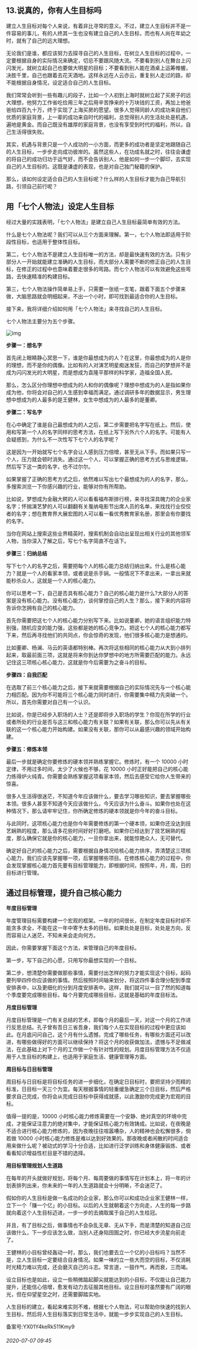 ## 13.说真的，你有人生目标吗
建立人生目标对每个人来说，有着非比寻常的意义。不过，建立人生目标并不是一件容易的事儿，有的人终其一生也没有建立自己的人生目标，而也有人尚在年幼之时，就有了自己的远大理想。


无论我们是谁，都应该努力去探寻自己的人生目标，在树立人生目标的过程中，一定要根据自身的实际情况来确定，切忌不要跟风随大流。不要看到别人在舞台上闪闪发光，就树立起自己也要做大明星的目标；不要看到别人能在酒桌上运筹帷幄，决胜千里，自己也跟着去花天酒地。这样永远在人云亦云，重复别人走过的路，却不能根据自身情况，设定适合自己的人生目标。


我们常常会听到一些有趣儿的段子，比如一个人初到上海时就树立起了买房子的远大理想，他努力工作省吃俭用三年之后用辛苦挣来的十万块钱的工资，再加上他爸爸给四百九十万，终于实现了上海买房的愿望。很多人觉得同龄人的成功来自他们优质的家庭背景，上一辈的成功来自时代的福利，总觉得别人的生活处处是机遇，遍地是黄金。而自己既没有雄厚的家庭背景，也没有享受到时代的福利，所以，自己生活得很失败。


其实，机遇与背景只是一个人成功的一小方面，而更多的成功者是坚定地跟随自己的人生目标，一步步走向成功彼岸的。虽然这些人，在功成名就之时，往往会谦虚的将自己的成功归功于运气好，而不会告诉别人，他是如何一步一个脚印，去实现自己的人生目标的。这既是谦虚的表现，也是对自己独门秘籍的保护。


那么，该如何设定适合自己的人生目标呢？什么样的人生目标才能为自己导航引路，引领自己前行呢？


**用「七个人物法」设定人生目标**
------------------


经过大量的实践表明，「七个人物法」是建立自己人生目标最简单有效的方法。


什么是七个人物法呢？我们可以从三个方面来理解。第一，七个人物法即适用于阶段性目标，也适用于整体性目标。


第二，七个人物法不是建立人生目标唯一的方法，却是最快速有效的方法。只有少部分人一开始就能建立准确的人生目标，而大部分人需要不断的修正自己的人生目标，在修正的过程中也意味着要走很多的弯路。而七个人物法可以有效避免这些弯路，去快速精准的构建目标。


第三，七个人物法操作简单易上手，只需要一张纸一支笔，跟着下面五个步骤来做，大脑思路就会明细起来，不出一个小时，即可找到最适合你的人生目标。


接下来，我将详细介绍如何用「七个人物法」来寻找自己的人生目标。


七个人物法主要分为五个步骤。


![img](https://pic4.zhimg.com/v2-8dfaf2170744c63322c4e69ee62666ec.webp)

**步骤一：想名字**


首先闭上眼睛静心冥思一下，谁是你最想成为的人？在这里，你最想成为的人是你的理想，而不是你的偶像。比如有的人对演艺明星痴迷发狂，而自己的梦想并不是成为闪闪发光的大明星，而是想成为袁隆平那样的科学家，造福全国人民。


那么，怎么区分你理想中想成为的人和你的偶像呢？理想中想成为的人是指如果你成为他，你将会对自己的人生感到幸福而满足。通过调研多年的数据显示，男生理想中想成为的人最多的是王健林，女生中想成为的人最多的是董卿。


**步骤二：写名字**


在心中确定了谁是自己最想成为的人之后，第二步需要把名字写在纸上。然后，使用和写第一个人的名字同样的思考方法，在纸上写下另外六个人的名字。可能有人会疑惑到，为什么不一次性写下七个人的名字呢？


这是因为一开始就写七个名字会让人感到压力倍增，甚至无从下手。而如果只写一个人，压力就会顿时消失。通过这一个人，可以掌握正确的思考方式与思维逻辑，然后写下这一类的名字，也不过尔尔。


如果掌握了正确的思考方式之后，依然难以写出七个最想成为的人的名字，那么，多搜索浏览一下你感兴趣的行业，能够对你有所帮助。


比如说，梦想成为金融大鳄的人可以看看福布斯排行榜，来寻找深具魄力的企业家名字；怀揣演艺梦的人可以翻翻有关戛纳电影节出席人员的名单，来找找行业佼佼者的名字；想在教育界大展宏图的人可以看一看优秀教育家名册，那里会有你要找的名字。


当你在网站上搜索这些业界精英时，搜索机制会自动出呈现出相关行业的其他领军人物，当你深入了解之后，写七个名字简直不在话下。


**步骤三：归纳总结**


写下七个人的名字之后，需要把每个人的核心能力总结归纳出来。什么是核心能力？就是一个人的看家本领，或者说是杀手锏。一般情况下不拿出来，一拿出来就能秒杀众人，这就是一个人的核心能力。


你可以思考一下，自己是否具有核心能力？自己的核心能力是什么?大部分人的答案是没有核心能力。没有核心能力，谈何掌控自己的人生？那么，接下来的内容将告诉你怎拥有自己的核心能力。


首先你需要把这七个人的核心能力分别写下来。比如说董卿，她的语言组织能力特别强，随机应变的能力强，这些都是她的核心竞争力。把这七个人的核心能力都写下来，然后再寻找他们的共同点，你会惊奇的发现，他们很多核心能力是想通的。


比如董卿、杨澜、马云的英语都特别棒。再次将这些相同的核心能力从大到小排列起来，取最前面三项，这就是将来你到达你梦想中的地方所需要匹配的能力。永远记住这三项核心核心能力，这就是你今后需要为之奋斗的目标。


**步骤四：自我匹配**


在选取了前三个核心能力之后，接下来就需要根据自己的实际情况先与一个核心能力相匹配。因为你不可能将三个核心能力同时进行，你需要集中精力先突破一个。所以，首先你需要对自己有一个认识。


比如说，你是已经步入职场的人士？还是即将步入职场的学生？你现在所学的行业或者所处的行业是否与这三和核心能力有关联？如果有关联，那么你可以先从有关联的这一个核心能力开始构建。如果没有关联，那你可以从最感兴趣的领域开始构建。


**步骤五：修炼本领**


最后一步就是确定你要修炼的硬本领并熟练掌握它。修炼时，有一个 10000 小时定律，不用过多时间，太少了火候也不够，花 10000 小时正好能把自己的核心能力练得炉火纯青。你需要会熟练掌握这项看家本领，然后去感受它给你人生带来的惊喜。


很多人生活得很迷茫，不知道今年应该做什么，要去学习哪些知识，要去掌握哪些本领。很多人甚至不知道今天应该做什么，今天应该为什么奋斗。如果你也处在这种情况下，那么请牢牢记住，你所确定修炼的硬本领就是你今年的奋斗目标。


与此同时，这项核心能力也是你今年需要修炼的第一个硬本领，如果你还没达到技艺娴熟的程度，那么请多花些时间好好打磨吧。如果你已经达到了技艺娴熟的程度，那么确保它就是你的核心能力，一旦你拿出来，就能惊艳众人，无可替代。


确定好自己的核心能力之后，需要根据自身情况给核心能力排序，弄清楚这三项核心能力，我们应该先掌握哪一项，后掌握哪些项目。在修炼核心能力的过程中，你会发现掌握核心能力首先要有目标管理能力，即根据时间，按照年，月，周，日的目标进行管理。


**通过目标管理，提升自己核心能力**
-------------------


**年度目标管理**


年度管理目标需要构建一个宏观的框架。一年的时间很长，在制定年度目标时却不能贪多求全，不能在这一年中寄予太多的目标。如果处处是目标，处处是方向，反而容易让人迷茫，不知未来会走向何方。


因此，你需要掌握下面这个方法，来管理自己的年度目标。


第一步，写下自己的心愿，只用写你最想实现的一个目标。


第二步，想清楚你需要做那些事情，需要付出怎样的努力才能实现这个目标，起码要列举四件你应该做的事情。然后按照时间轴来划分，将这四件事合理分配到季度安排表中，以及更细化的分到月度安排表中。这样，我们就可以一目了然的知道每个季度要完成哪些目标，每个月要完成哪些目标，这就是基础的年度目标法。


**月度目标管理**


月度目标管理是一门有关总结的艺术，即每个月的最后一天，对这一个月的工作进行反思总结。孔子曾有吾日三省吾身，我们每个人在实现目标的过程中更应该如此。在月底问问自己，这个月有什么遗憾，完成了哪些任务，有哪些方面还可以改进，有哪些做得好的方面可以继续保持？将这个月的收获做加法，遗憾与不足做减法，在此基础上对下个月的工作做一个有针对性的规划。月度目标管理方法不仅适用于人生目标的构建上，也适用于家庭生活、健康管理等方面。


**周目标与日目标管理**


周目标与日目标是将目标任务的进一步细化，在确定日目标时，要把坚持少而精的标准，日目标一天三个为宜。每天根据事情的轻重缓急确定三个日目标，然后严格要求自己完成，你将会从完成日目标中获得成就感，以此激励你完成更为宏观的目标。


值得一提的是，10000 小时核心能力修炼需要在一个安静、绝对真空的环境中完成，才能保证注意力的绝对集中，才能保证核心能力有效铸成。比如说，在夜晚是不适合进行核心能力修炼的，因为夜晚往往喧嚣嘈杂，人的精神也会松懈很多，倘若做 10000 小时核心能力修炼是难以达到好效果的。那夜晚或者闲散的时间适合用来做什么呢？被动式的学习十分合适，比如进行泛学训练和身体健康锻炼、或者看看知识增益性栏目是不错的选择。


**用目标管理规划人生道路**


在每年的开头就做好规划，将每个月、每周要做的事情写在计划本上，将一年的计划表排列出来，你未来的一年的人生道路就会十分明晰，不会迷茫了。


假如你的人生目标是做一名成功的企业家，那么你可以和成功企业家王健林一样，立下一个「赚一个亿」的小目标。以后的人生就朝着这个方向走，人生的每一步路就向着这个人生目标迈进，一步一步的去摘取属于自己的人生桂冠。


并且，有了目标之后，做事情也不会杂乱无章、无从下手，而是清楚的知道自己应该做什么，下一步应该怎么做，当别人还身陷囹圄之时，你已经大步流星向前走了。


王健林的小目标曾经轰动一时，那么，我们也要去立一个亿的小目标吗？当然不是，立人生目标一定要结合自身情况。如果一味的立一些大而空的目标，不仅消耗时光精力难以完成，还会磨灭自己的斗志。常言道，一鼓作气，再而衰，三而竭。


设立目标也是如此，设立一些稍微踮起脚尖就能达到的小目标，不仅能让自己能力提升，还能信心倍增，愈发有动力去征服其他目标。设立目标时虽然要有广阔的眼光，但在仰望星空之时，还需要脚踏实地。


人生目标的建立，看起来难实则不难，根据七个人物法，可以帮助你快速的找到人生目标，然后将人生目标落实到日常生活中，就能一步步实现自己的人生目标。


备案号:YX01Y4keRk511Kmy9


###### 2020-07-07 09:45
